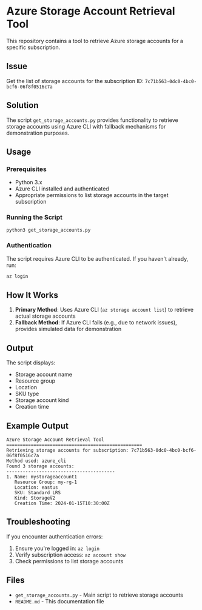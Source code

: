 # Azure Storage Account Retrieval Tool

This repository contains a tool to retrieve Azure storage accounts for a specific subscription.

## Issue

Get the list of storage accounts for the subscription ID: `7c71b563-0dc0-4bc0-bcf6-06f8f0516c7a`

## Solution

The script `get_storage_accounts.py` provides functionality to retrieve storage accounts using Azure CLI with fallback mechanisms for demonstration purposes.

## Usage

### Prerequisites

- Python 3.x
- Azure CLI installed and authenticated
- Appropriate permissions to list storage accounts in the target subscription

### Running the Script

```bash
python3 get_storage_accounts.py
```

### Authentication

The script requires Azure CLI to be authenticated. If you haven't already, run:

```bash
az login
```

## How It Works

1. **Primary Method**: Uses Azure CLI (`az storage account list`) to retrieve actual storage accounts
2. **Fallback Method**: If Azure CLI fails (e.g., due to network issues), provides simulated data for demonstration

## Output

The script displays:
- Storage account name
- Resource group
- Location
- SKU type
- Storage account kind
- Creation time

## Example Output

```
Azure Storage Account Retrieval Tool
==================================================
Retrieving storage accounts for subscription: 7c71b563-0dc0-4bc0-bcf6-06f8f0516c7a
Method used: azure_cli
Found 3 storage accounts:
----------------------------------------
1. Name: mystorageaccount1
   Resource Group: my-rg-1
   Location: eastus
   SKU: Standard_LRS
   Kind: StorageV2
   Creation Time: 2024-01-15T10:30:00Z
```

## Troubleshooting

If you encounter authentication errors:
1. Ensure you're logged in: `az login`
2. Verify subscription access: `az account show`
3. Check permissions to list storage accounts

## Files

- `get_storage_accounts.py` - Main script to retrieve storage accounts
- `README.md` - This documentation file